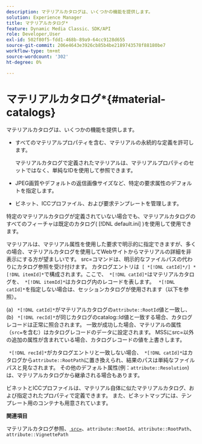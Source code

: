 ```yaml
---
description: マテリアルカタログは、いくつかの機能を提供します。
solution: Experience Manager
title: マテリアルカタログ*
feature: Dynamic Media Classic、SDK/API
role: Developer,User
exl-id: 502f80f5-fdd1-468b-89a9-64cc9128d655
source-git-commit: 206e4643e3926cb85b4be2189743578f88180be7
workflow-type: tm+mt
source-wordcount: '302'
ht-degree: 0%

---
```


# マテリアルカタログ*{#material-catalogs}

マテリアルカタログは、いくつかの機能を提供します。

* すべてのマテリアルプロパティを含む、マテリアルの永続的な定義を許可します。

   マテリアルカタログで定義されたマテリアルは、マテリアルプロパティのセットではなく、単純なIDを使用して参照できます。
* JPEG画質やデフォルトの返信画像サイズなど、特定の要求属性のデフォルトを指定します。
* ビネット、ICCプロファイル、および要求テンプレートを管理します。

特定のマテリアルカタログが定義されていない場合でも、マテリアルカタログのすべてのフィーチャは既定のカタログ( [!DNL default.ini] )を使用して使用できます。

マテリアルは、マテリアル属性を使用した要求で明示的に指定できますが、多くの場合、マテリアルカタログを使用してWebサイトからマテリアルの詳細を非表示にする方が望ましいです。 src=コマンドは、明示的なファイルパスの代わりにカタログ参照を受け付けます。 カタログエントリは` [ *[!DNL catId]*/] *[!DNL itemId]*`で構成されます。ここで、` *[!DNL catId]*`はマテリアルカタログを、` *[!DNL itemId]*`はカタログ内のレコードを表します。 ` *[!DNL catId]*`を指定しない場合は、セッションカタログが使用されます（以下を参照）。

(a) ` *[!DNL catId]*`がマテリアルカタログの`attribute::RootId`値と一致し、(b) ` *[!DNL recId]*`が同じカタログのcatalog::Id値と一致する場合、カタログレコードは正常に照合されます。 一致が成功した場合、マテリアルの属性（`src=`を含む）はカタログレコードのデータに設定されます。 MSSにsrc=以外の追加の属性が含まれている場合、カタログレコードの値を上書きします。

` *[!DNL recId]*`がカタログエントリと一致しない場合、` *[!DNL catId]*`はカタログから`attribute::RootPath`に置き換えられ、結果のパスは単純なファイルパスと見なされます。 その他のデフォルト属性(例：`attribute::Resolution`)は、マテリアルカタログから継承される場合もあります。

ビネットとICCプロファイルは、マテリアル自体に似たマテリアルカタログ、および指定されたプロパティで定義できます。 また、ビネットマップには、テンプレート用のコンテナも用意されています。

**関連項目**

マテリアルカタログ参照、[ `src=`](../../../../../../ir-api/http-protocol/image-rendering-api-ref/c-ir-http-protocol-ref/c-ir-http-protocol-command-reference/r-ir-src.md#reference-62c98abad22149d68d405ed6aaff8272)、`attribute::RootId`、`attribute::RootPath`、`attribute::VignettePath`
